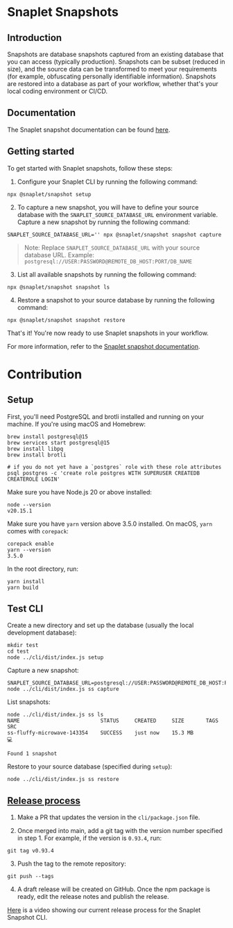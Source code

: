 # Snaplet Snapshots

## Introduction

Snapshots are database snapshots captured from an existing database that you can access (typically production). Snapshots can be subset (reduced in size), and the source data can be transformed to meet your requirements (for example, obfuscating personally identifiable information). Snapshots are restored into a database as part of your workflow, whether that's your local coding environment or CI/CD.

## Documentation

The Snaplet snapshot documentation can be found [here](https://snaplet-snapshot.netlify.app/snapshot/getting-started/overview).

## Getting started

To get started with Snaplet snapshots, follow these steps:

1. Configure your Snaplet CLI by running the following command:

  ```terminal
  npx @snaplet/snapshot setup
  ```

2. To capture a new snapshot, you will have to define your source database with the `SNAPLET_SOURCE_DATABASE_URL` environment variable. Capture a new snapshot by running the following command:

  ```terminal
 SNAPLET_SOURCE_DATABASE_URL='' npx @snaplet/snapshot snapshot capture
  ```

> Note: Replace `SNAPLET_SOURCE_DATABASE_URL` with your source database URL. Example: `postgresql://USER:PASSWORD@REMOTE_DB_HOST:PORT/DB_NAME`

3. List all available snapshots by running the following command:

  ```terminal
  npx @snaplet/snapshot snapshot ls
  ```

4. Restore a snapshot to your source database by running the following command:

  ```terminal
  npx @snaplet/snapshot snapshot restore
  ```

That's it! You're now ready to use Snaplet snapshots in your workflow.

For more information, refer to the [Snaplet snapshot documentation](https://snaplet-snapshot.netlify.app/snapshot/getting-started/overview).


# Contribution

## Setup

First, you'll need PostgreSQL and brotli installed and running on your machine. If you're using macOS and Homebrew:

```terminal
brew install postgresql@15
brew services start postgresql@15
brew install libpq
brew install brotli

# if you do not yet have a `postgres` role with these role attributes
psql postgres -c 'create role postgres WITH SUPERUSER CREATEDB CREATEROLE LOGIN'
```
Make sure you have Node.js 20 or above installed:
```
node --version
v20.15.1
```

Make sure you have `yarn` version above 3.5.0 installed. On macOS, `yarn` comes with `corepack`:
```
corepack enable
yarn --version
3.5.0
```

In the root directory, run:
```
yarn install
yarn build
```

## Test CLI

Create a new directory and set up the database (usually the local development database):
```
mkdir test
cd test
node ../cli/dist/index.js setup
```

Capture a new snapshot:
```
SNAPLET_SOURCE_DATABASE_URL=postgresql://USER:PASSWORD@REMOTE_DB_HOST:PORT/DB_NAME node ../cli/dist/index.js ss capture
```

List snapshots:
```
node ../cli/dist/index.js ss ls
NAME                          STATUS     CREATED     SIZE       TAGS    SRC
ss-fluffy-microwave-143354    SUCCESS    just now    15.3 MB            💻

Found 1 snapshot
```

Restore to your source database (specified during `setup`):
```
node ../cli/dist/index.js ss restore
```



## [Release process](https://www.loom.com/share/9561c964bc454065b19dd779393995c8)

1. Make a PR that updates the version in the `cli/package.json` file.

2. Once merged into main, add a git tag with the version number specified in step 1. For example, if the version is `0.93.4`, run:
```terminal
git tag v0.93.4
```

3. Push the tag to the remote repository:
```terminal
git push --tags
```

4. A draft release will be created on GitHub. Once the npm package is ready, edit the release notes and publish the release.

[Here](https://www.loom.com/share/9561c964bc454065b19dd779393995c8) is a video showing our current release process for the Snaplet Snapshot CLI.



